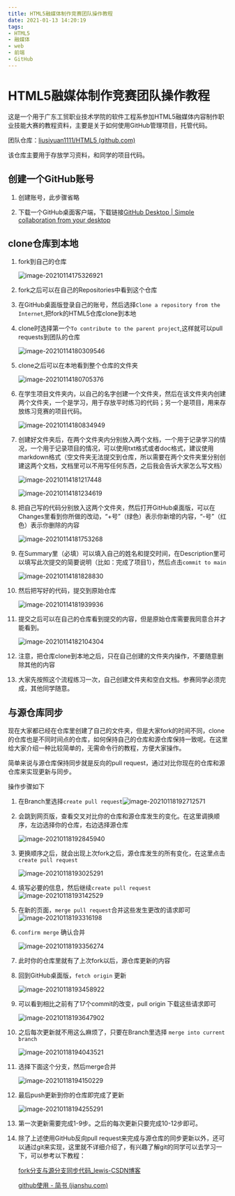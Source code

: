 ```yaml
---
title: HTML5融媒体制作竞赛团队操作教程
date: 2021-01-13 14:20:19
tags:
- HTML5
- 融媒体
- web
- 前端
- GitHub
---
```


# HTML5融媒体制作竞赛团队操作教程

这是一个用于广东工贸职业技术学院的软件工程系参加HTML5融媒体内容制作职业技能大赛的教程资料，主要是关于如何使用GitHub管理项目，托管代码。

团队仓库：[liusiyuan1111/HTML5 (github.com)](https://github.com/liusiyuan1111/HTML5)

该仓库主要用于存放学习资料，和同学的项目代码。

## 创建一个GitHub账号

1. 创建账号，此步骤省略

2. 下载一个GitHub桌面客户端，下载链接[GitHub Desktop | Simple collaboration from your desktop](https://desktop.github.com/)

## clone仓库到本地

1. fork到自己的仓库

   ![image-20210114175326921](https://i.loli.net/2021/01/14/moCZsLJ1MIPacKG.png)

2. fork之后可以在自己的Repositories中看到这个仓库

3. 在GitHub桌面版登录自己的账号，然后选择`Clone a repository from the Internet`,把fork的HTML5仓库clone到本地

4. clone时选择第一个`To contribute to the parent project`,这样就可以pull requests到团队的仓库

   ![image-20210114180309546](https://i.loli.net/2021/01/14/RkTFEKSMGAHgcPL.png)

5. clone之后可以在本地看到整个仓库的文件夹

   ![image-20210114180705376](https://i.loli.net/2021/01/14/xQIpodYi1L8B2Rm.png)

6. 在学生项目文件夹内，以自己的名字创建一个文件夹，然后在该文件夹内创建两个文件夹，一个是学习，用于存放平时练习的代码；另一个是项目，用来存放练习竞赛的项目代码。

   ![image-20210114180834949](https://i.loli.net/2021/01/14/AuSfkMHitajzvNq.png)

7. 创建好文件夹后，在两个文件夹内分别放入两个文档，一个用于记录学习的情况，一个用于记录项目的情况，可以使用txt格式或者doc格式，建议使用markdown格式（空文件夹无法提交到仓库，所以需要在两个文件夹里分别创建这两个文档，文档里可以不用写任何东西，之后我会告诉大家怎么写文档）

   ![image-20210114181217448](https://i.loli.net/2021/01/14/EhMUVwcxz16oCup.png)

   ![image-20210114181234619](https://i.loli.net/2021/01/14/Xyz82bPfnckriYF.png)

8. 把自己写的代码分别放入这两个文件夹，然后打开GitHub桌面版，可以在Changes里看到你所做的改动，“+号”（绿色）表示你新增的内容，“-号”（红色）表示你删除的内容

   

   ![image-20210114181753268](https://i.loli.net/2021/01/14/O9Uc6BLWps3tjyv.png)

9. 在Summary里（必填）可以填入自己的姓名和提交时间，在Description里可以填写此次提交的简要说明（比如：完成了项目1），然后点击`commit to main`

   ![image-20210114181828830](https://i.loli.net/2021/01/14/1os7vka8wpHPbih.png)

10. 然后把写好的代码，提交到原始仓库

    ![image-20210114181939936](https://i.loli.net/2021/01/14/UnfkYL9XmzHBclo.png)

11. 提交之后可以在自己的仓库看到提交的内容，但是原始仓库需要我同意合并才能看到。

    ![image-20210114182104304](https://i.loli.net/2021/01/14/J8yMPUY64tR7jnb.png)

12. 注意，把仓库clone到本地之后，只在自己创建的文件夹内操作，不要随意删除其他的内容

13. 大家先按照这个流程练习一次，自己创建文件夹和空白文档。参赛同学必须完成，其他同学随意。

## 与源仓库同步

现在大家都已经在仓库里创建了自己的文件夹，但是大家fork的时间不同，clone的仓库也是不同时间点的仓库，如何保持自己的仓库和源仓库保持一致呢。在这里给大家介绍一种比较简单的，无需命令行的教程，方便大家操作。

简单来说与源仓库保持同步就是反向的pull request，通过对比你现在的仓库和源仓库来实现更新与同步。

操作步骤如下

1. 在Branch里选择`create pull request`![image-20210118192712571](https://i.loli.net/2021/01/18/HjrXZI7ABGDbuPL.png)

2. 会跳到网页版，查看交叉对比你的仓库和源仓库发生的变化。在这里调换顺序，左边选择你的仓库，右边选择源仓库

   ![image-20210118192845940](https://i.loli.net/2021/01/18/8WecKGuQxOjZdvM.png)

3. 更换顺序之后，就会出现上次fork之后，源仓库发生的所有变化，在这里点击`create pull request`

   ![image-20210118193025291](https://i.loli.net/2021/01/18/g6ex42kmAWh38qD.png)

4. 填写必要的信息，然后继续`create pull request`![image-20210118193142529](C:/Users/lsy/AppData/Roaming/Typora/typora-user-images/image-20210118193142529.png)

5. 在新的页面，`merge pull request`合并这些发生更改的请求即可![image-20210118193316198](https://i.loli.net/2021/01/18/7IqOPrtiJ641CNE.png)

6. `confirm merge` 确认合并

   ![image-20210118193356274](https://i.loli.net/2021/01/18/k8Jdqz7bTMBDvio.png)

7. 此时你的仓库里就有了上次fork以后，源仓库更新的内容

8. 回到GitHub桌面版，`fetch origin` 更新

   ![image-20210118193458922](https://i.loli.net/2021/01/18/TQPBE1pfS3OjW27.png)

9. 可以看到相比之前有了17个commit的改变，pull origin 下载这些请求即可

   ![image-20210118193647902](https://i.loli.net/2021/01/18/Ma34Q7bjLzOTkWh.png)

10. 之后每次更新就不用这么麻烦了，只要在Branch里选择 `merge into current branch`

    ![image-20210118194043521](https://i.loli.net/2021/01/18/wA4m8kRM3jgU2VW.png)

11. 选择下面这个分支，然后merge合并

    ![image-20210118194150229](https://i.loli.net/2021/01/18/E1G5kJYxLQt2jlR.png)

12. 最后push更新到你的仓库即完成了更新

    ![image-20210118194255291](https://i.loli.net/2021/01/18/5NTspa7dF3eQYnB.png)

13. 第一次更新需要完成1-9步。之后的每次更新只要完成10-12步即可。

14. 除了上述使用GitHub反向pull request来完成与源仓库的同步更新以外，还可以通过git来实现，这里就不详细介绍了，有兴趣了解git的同学可以去学习一下，可以参考以下教程：

    [fork分支与源分支同步代码_lewis-CSDN博客](https://lewis.blog.csdn.net/article/details/64440602?utm_medium=distribute.pc_relevant_t0.none-task-blog-BlogCommendFromMachineLearnPai2-1.control&depth_1-utm_source=distribute.pc_relevant_t0.none-task-blog-BlogCommendFromMachineLearnPai2-1.control)

    [github使用 - 简书 (jianshu.com)](https://www.jianshu.com/p/79454cf00945)

